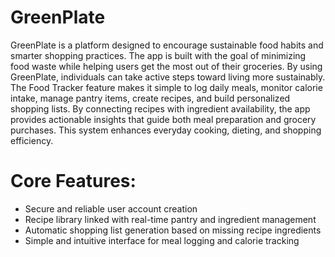 # GreenPlate

GreenPlate is a platform designed to encourage sustainable food habits and smarter shopping practices. The app is built with the goal of minimizing food waste while helping users get the most out of their groceries. By using GreenPlate, individuals can take active steps toward living more sustainably.
The Food Tracker feature makes it simple to log daily meals, monitor calorie intake, manage pantry items, create recipes, and build personalized shopping lists. By connecting recipes with ingredient availability, the app provides actionable insights that guide both meal preparation and grocery purchases. This system enhances everyday cooking, dieting, and shopping efficiency.

# Core Features:

- Secure and reliable user account creation
- Recipe library linked with real-time pantry and ingredient management
- Automatic shopping list generation based on missing recipe ingredients
- Simple and intuitive interface for meal logging and calorie tracking
